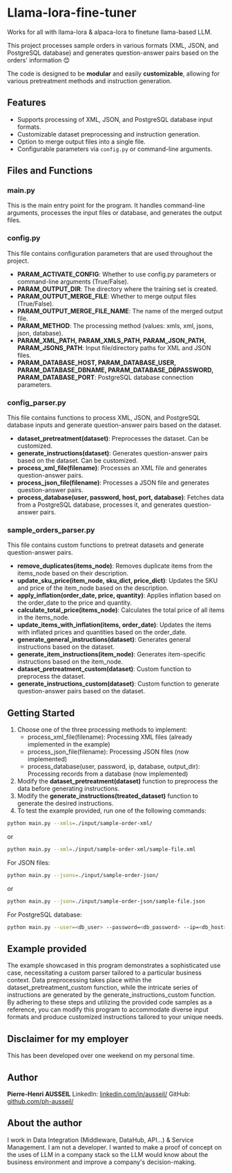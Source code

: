 # Llama-lora-fine-tuner

Works for all with llama-lora & alpaca-lora to finetune llama-based LLM.

This project processes sample orders in various formats (XML, JSON, and PostgreSQL database) and generates question-answer pairs based on the orders' information 😊

The code is designed to be **modular** and easily **customizable**, allowing for various pretreatment methods and instruction generation.

## Features

- Supports processing of XML, JSON, and PostgreSQL database input formats.
- Customizable dataset preprocessing and instruction generation.
- Option to merge output files into a single file.
- Configurable parameters via `config.py` or command-line arguments.

## Files and Functions

### main.py
This is the main entry point for the program. It handles command-line arguments, processes the input files or database, and generates the output files.

### config.py
This file contains configuration parameters that are used throughout the project.
- **PARAM_ACTIVATE_CONFIG**: Whether to use config.py parameters or command-line arguments (True/False).
- **PARAM_OUTPUT_DIR**: The directory where the training set is created.
- **PARAM_OUTPUT_MERGE_FILE**: Whether to merge output files (True/False).
- **PARAM_OUTPUT_MERGE_FILE_NAME**: The name of the merged output file.
- **PARAM_METHOD**: The processing method (values: xmls, xml, jsons, json, database).
- **PARAM_XML_PATH, PARAM_XMLS_PATH, PARAM_JSON_PATH, PARAM_JSONS_PATH**: Input file/directory paths for XML and JSON files.
- **PARAM_DATABASE_HOST, PARAM_DATABASE_USER, PARAM_DATABASE_DBNAME, PARAM_DATABASE_DBPASSWORD, PARAM_DATABASE_PORT**: PostgreSQL database connection parameters.

### config_parser.py
This file contains functions to process XML, JSON, and PostgreSQL database inputs and generate question-answer pairs based on the dataset.
- **dataset_pretreatment(dataset)**: Preprocesses the dataset. Can be customized.
- **generate_instructions(dataset)**: Generates question-answer pairs based on the dataset. Can be customized.
- **process_xml_file(filename)**: Processes an XML file and generates question-answer pairs.
- **process_json_file(filename)**: Processes a JSON file and generates question-answer pairs.
- **process_database(user, password, host, port, database)**: Fetches data from a PostgreSQL database, processes it, and generates question-answer pairs.

### sample_orders_parser.py
This file contains custom functions to pretreat datasets and generate question-answer pairs.
- **remove_duplicates(items_node)**: Removes duplicate items from the items_node based on their description.
- **update_sku_price(item_node, sku_dict, price_dict)**: Updates the SKU and price of the item_node based on the description.
- **apply_inflation(order_date, price, quantity)**: Applies inflation based on the order_date to the price and quantity.
- **calculate_total_price(items_node)**: Calculates the total price of all items in the items_node.
- **update_items_with_inflation(items, order_date)**: Updates the items with inflated prices and quantities based on the order_date.
- **generate_general_instructions(dataset)**: Generates general instructions based on the dataset.
- **generate_item_instructions(item_node)**: Generates item-specific instructions based on the item_node.
- **dataset_pretreatment_custom(dataset)**: Custom function to preprocess the dataset.
- **generate_instructions_custom(dataset)**: Custom function to generate question-answer pairs based on the dataset.

## Getting Started

1. Choose one of the three processing methods to implement:
   - process_xml_file(filename): Processing XML files (already implemented in the example)
   - process_json_file(filename): Processing JSON files (now implemented)
   - process_database(user, password, ip, database, output_dir): Processing records from a database (now implemented)
2. Modify the **dataset_pretreatment(dataset)** function to preprocess the data before generating instructions.
3. Modify the **generate_instructions(treated_dataset)** function to generate the desired instructions.
4. To test the example provided, run one of the following commands:

```sh
python main.py --xmls=./input/sample-order-xml/
```
or
```sh
python main.py --xml=./input/sample-order-xml/sample-file.xml
```
For JSON files:
```sh
python main.py --jsons=./input/sample-order-json/
```
or
```sh
python main.py --json=./input/sample-order-json/sample-file.json
```
For PostgreSQL database:
```sh
python main.py --user=<db_user> --password=<db_password> --ip=<db_host> --database=<db_name>
```

## Example provided
The example showcased in this program demonstrates a sophisticated use case, necessitating a custom parser tailored to a particular business context. Data preprocessing takes place within the dataset_pretreatment_custom function, while the intricate series of instructions are generated by the generate_instructions_custom function. By adhering to these steps and utilizing the provided code samples as a reference, you can modify this program to accommodate diverse input formats and produce customized instructions tailored to your unique needs.

## Disclaimer for my employer
This has been developed over one weekend on my personal time.

## Author

**Pierre-Henri AUSSEIL**
LinkedIn: [linkedin.com/in/ausseil/](https://linkedin.com/in/ausseil/)
GitHub: [github.com/ph-ausseil/](https://github.com/ph-ausseil/)

## About the author
I work in Data Integration (Middleware, DataHub, API...) & Service Management. I am not a developer. I wanted to make a proof of concept on the uses of LLM in a company stack so the LLM would know about the business environment and improve a company's decision-making.
